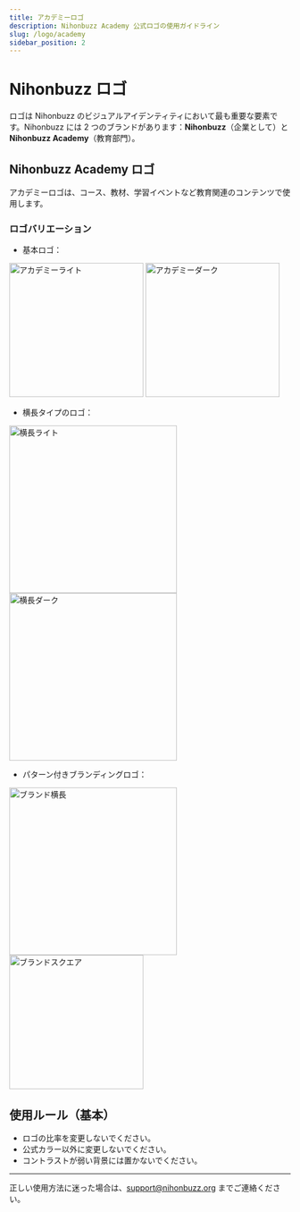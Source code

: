 ```yaml
---
title: アカデミーロゴ
description: Nihonbuzz Academy 公式ロゴの使用ガイドライン
slug: /logo/academy
sidebar_position: 2
---
```


# Nihonbuzz ロゴ

ロゴは Nihonbuzz のビジュアルアイデンティティにおいて最も重要な要素です。Nihonbuzz には 2 つのブランドがあります：**Nihonbuzz**（企業として）と **Nihonbuzz Academy**（教育部門）。

## Nihonbuzz Academy ロゴ

アカデミーロゴは、コース、教材、学習イベントなど教育関連のコンテンツで使用します。

### ロゴバリエーション

- 基本ロゴ：

<div class="preview-wrapper">
  <img src="/assets/Academy/Nihonbuzz-Academy-Light.png" alt="アカデミーライト" width="240"/>
  <img src="/assets/Academy/Nihonbuzz-Academy-Dark.png" alt="アカデミーダーク" width="240"/>
</div>

- 横長タイプのロゴ：

<div class="preview-wrapper">
  <img src="/assets/Academy/Nihonbuzz-Academy-Light-LS-Regular.png" alt="横長ライト" width="300"/>
  <img src="/assets/Academy/Nihonbuzz-Academy-Dark-LS-Medium.png" alt="横長ダーク" width="300"/>
</div>

- パターン付きブランディングロゴ：

<div class="preview-wrapper">
  <img src="/assets/Academy/Nihonbuzz-Academy-Logo-Branding-Pattern-Landscape.png" alt="ブランド横長" width="300"/>
  <img src="/assets/Academy/Nihonbuzz-Academy-Logo-Branding-Pattern-Square.png" alt="ブランドスクエア" width="240"/>
</div>

## 使用ルール（基本）

- ロゴの比率を変更しないでください。
- 公式カラー以外に変更しないでください。
- コントラストが弱い背景には置かないでください。

---

正しい使用方法に迷った場合は、[support@nihonbuzz.org](/hubungi-kami) までご連絡ください。
